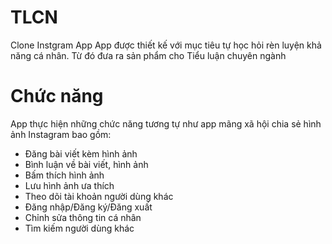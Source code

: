# TLCN
Clone Instgram App
App được thiết kế với mục tiêu tự học hỏi rèn luyện khả năng cá nhân. Từ đó đưa ra sản phẩm cho Tiểu luận chuyên ngành

# Chức năng

App thực hiện những chức năng tương tự như app mãng xã hội chia sẻ hình ảnh Instagram bao gồm: 
  + Đăng bài viết kèm hình ảnh
  + Bình luận về bài viết, hình ảnh
  + Bấm thích hình ảnh
  + Lưu hình ảnh ưa thích
  + Theo dõi tài khoản người dùng khác
  + Đăng nhập/Đăng ký/Đăng xuất
  + Chỉnh sửa thông tin cá nhân
  + Tìm kiếm người dùng khác
